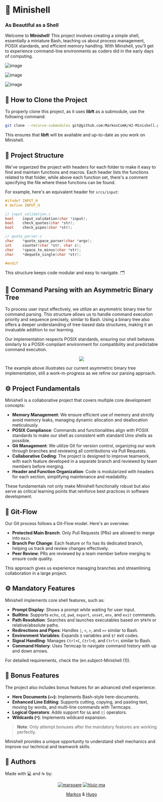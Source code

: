 
# 🐚 Minishell
### As Beautiful as a Shell

Welcome to **Minishell**! This project involves creating a simple shell, essentially a miniature Bash, teaching us about process management, POSIX standards, and efficient memory handling. With Minishell, you'll get to experience command-line environments as coders did in the early days of computing.

![image](https://github.com/user-attachments/assets/1820ebd6-a450-43af-b462-dd11e206631c)

![image](https://github.com/user-attachments/assets/ad348c52-a258-4ff6-a9ed-fa36f9ba9ca0)

![image](https://github.com/user-attachments/assets/4c014c12-9bd4-40c4-a604-5fc59fb18395)

## 🚀 How to Clone the Project

To properly clone this project, as it uses **libft** as a submodule, use the following command:

```bash
git clone --recurse-submodules git@github.com:MarkosComK/42-Minishell.git
```

This ensures that **libft** will be available and up-to-date as you work on Minishell.

## 📂 Project Structure

We've organized the project with headers for each folder to make it easy to find and maintain functions and macros. Each header lists the functions related to that folder, while above each function set, there's a comment specifying the file where these functions can be found.

For example, here's an equivalent header for `srcs/input`:

```c
#ifndef INPUT_H
# define INPUT_H

// input_validation.c
bool    input_validation(char *input);
bool    check_quotes(char *str);
bool    check_pipes(char *str);

// quote_parser.c
char    *quote_space_parser(char *argv);
int     counter(char *str, char c);
char    *space_to_minus(char *str);
char    *dequote_single(char *str);

#endif
```

This structure keeps code modular and easy to navigate. 🗂️

## 🌳 Command Parsing with an Asymmetric Binary Tree

To process user input effectively, we utilize an asymmetric binary tree for command parsing. This structure allows us to handle command execution priority and sequence precisely, similar to Bash. Using a binary tree also offers a deeper understanding of tree-based data structures, making it an invaluable addition to our learning.

Our implementation respects POSIX standards, ensuring our shell behaves similarly to a POSIX-compliant environment for compatibility and predictable command execution.

<p align="center">
    <img src="https://github.com/user-attachments/assets/b708eb21-cae1-411a-a49c-1c16e2350da2">
</p>

The example above illustrates our current asymmetric binary tree implementation, still a work-in-progress as we refine our parsing approach.

## ⚙️ Project Fundamentals

Minishell is a collaborative project that covers multiple core development concepts:

- **Memory Management**: We ensure efficient use of memory and strictly avoid memory leaks, managing dynamic allocation and deallocation meticulously.
- **POSIX Compliance**: Commands and functionalities align with POSIX standards to make our shell as consistent with standard Unix shells as possible.
- **Git Management**: We utilize Git for version control, organizing our work through branches and reviewing all contributions via Pull Requests.
- **Collaborative Coding**: The project is designed to improve teamwork, with each feature developed in a separate branch and reviewed by team members before merging.
- **Header and Function Organization**: Code is modularized with headers for each section, simplifying maintenance and readability.

These fundamentals not only make Minishell functionally robust but also serve as critical learning points that reinforce best practices in software development.

## 🔹 Git-Flow

Our Git process follows a Git-Flow model. Here's an overview:

- **Protected Main Branch**: Only Pull Requests (PRs) are allowed to merge into `main`.
- **Branch Per Change**: Each feature or fix has its dedicated branch, helping us track and review changes effectively.
- **Peer Review**: PRs are reviewed by a team member before merging to ensure code quality.

This approach gives us experience managing branches and streamlining collaboration in a large project.

## ⚙️ Mandatory Features

Minishell implements core shell features, such as:

- **Prompt Display**: Shows a prompt while waiting for user input.
- **Builtins**: Supports `echo`, `cd`, `pwd`, `export`, `unset`, `env`, and `exit` commands.
- **Path Resolution**: Searches and launches executables based on `$PATH` or relative/absolute paths.
- **Redirections and Pipes**: Handles `|`, `<`, `>`, and `>>` similar to Bash.
- **Environment Variables**: Expands `$` variables and `$?` exit codes.
- **Signal Handling**: Manages `Ctrl+C`, `Ctrl+D`, and `Ctrl+\` similar to Bash.
- **Command History**: Uses Termcap to navigate command history with up and down arrows.

For detailed requirements, check the (en.subject-Minishell (1)).

## 🌟 Bonus Features

The project also includes bonus features for an advanced shell experience:

- **Here Documents (`<<`)**: Implements Bash-style here-documents.
- **Enhanced Line Editing**: Supports cutting, copying, and pasting text, moving by words, and multi-line commands with Termcaps.
- **Logical Operators**: Adds support for `&&` and `||` operators.
- **Wildcards (`*`)**: Implements wildcard expansion.

> **Note**: Only attempt bonuses after the mandatory features are working perfectly.

Minishell provides a unique opportunity to understand shell mechanics and improve our technical and teamwork skills.
## 👥 Authors

Made with 💻 and ☕️ by:

<div align="center">

[![marsoare](https://img.shields.io/badge/marsoare-black?style=for-the-badge&logo=github)](https://github.com/MarkosComK)
[![hluiz-ma](https://img.shields.io/badge/hluiz--ma-black?style=for-the-badge&logo=github)](https://github.com/SirAlabar)

[Markos](https://github.com/MarkosComK) & [Hugo](https://github.com/SirAlabar)

</div>
